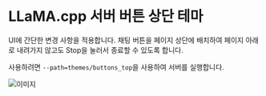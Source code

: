 # LLaMA.cpp 서버 버튼 상단 테마

UI에 간단한 변경 사항을 적용합니다. 채팅 버튼을 페이지 상단에 배치하여 페이지 아래로 내려가지 않고도 Stop을 눌러서 종료할 수 있도록 합니다.

사용하려면 `--path=themes/buttons_top`을 사용하여 서버를 실행합니다.

![이미지](buttons_top.png)
